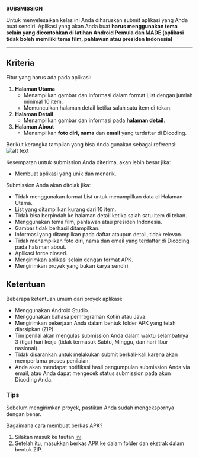 **SUBSMISSION**

Untuk menyelesaikan kelas ini Anda diharuskan submit aplikasi yang Anda buat sendiri. Aplikasi yang akan Anda buat **harus menggunakan tema selain yang dicontohkan di latihan Android Pemula dan MADE (aplikasi tidak boleh memiliki tema film, pahlawan atau presiden Indonesia)**


---

## Kriteria

Fitur yang harus ada pada aplikasi:

1. **Halaman Utama**
    - Menampilkan gambar dan informasi dalam format List dengan jumlah minimal 10 item.
    - Memunculkan halaman detail ketika salah satu item di tekan.
2. **Halaman Detail**
    - Menampilkan gambar dan informasi pada **halaman detail**.
3. **Halaman About**
    - Menampilkan **foto diri, nama** dan **email** yang terdaftar di Dicoding.
    
Berikut kerangka tampilan yang bisa Anda gunakan sebagai referensi:
![alt text](https://dicodingacademy.blob.core.windows.net/academies/2019080111185794348711e5edf52f458f1d3eab45d0cf.png)

Kesempatan untuk submission Anda diterima, akan lebih besar jika:
- Membuat aplikasi yang unik dan menarik.

Submission Anda akan ditolak jika:
- Tidak menggunakan format List untuk menampilkan data di Halaman Utama.
- List yang ditampilkan kurang dari 10 item.
- Tidak bisa berpindah ke halaman detail ketika salah satu item di tekan.
- Menggunakan tema film, pahlawan atau presiden Indonesia.
- Gambar tidak berhasil ditampilkan.
- Informasi yang ditampilkan pada daftar ataupun detail, tidak relevan.
- Tidak menampilkan foto diri, nama dan email yang terdaftar di Dicoding pada halaman about.
- Aplikasi force closed.
- Mengirimkan aplikasi selain dengan format APK.
- Mengirimkan proyek yang bukan karya sendiri.

## Ketentuan

Beberapa ketentuan umum dari proyek aplikasi:
- Menggunakan Android Studio.
- Menggunakan bahasa pemrograman Kotlin atau Java.
- Mengirimkan pekerjaan Anda dalam bentuk folder APK yang telah diarsipkan (ZIP).
- Tim penilai akan mengulas submission Anda dalam waktu selambatnya 3 (tiga) hari kerja (tidak termasuk Sabtu, Minggu, dan hari libur nasional).
- Tidak disarankan untuk melakukan submit berkali-kali karena akan memperlama proses penilaian.
- Anda akan mendapat notifikasi hasil pengumpulan submission Anda via email, atau Anda dapat mengecek status submission pada akun Dicoding Anda.

### Tips

Sebelum mengirimkan proyek, pastikan Anda sudah mengekspornya dengan benar.

Bagaimana cara membuat berkas APK?
1. Silakan masuk ke tautan [ini](https://www.dicoding.com/academies/51/tutorials/1176).
2. Setelah itu, masukkan berkas APK ke dalam folder dan ekstrak dalam bentuk ZIP.
